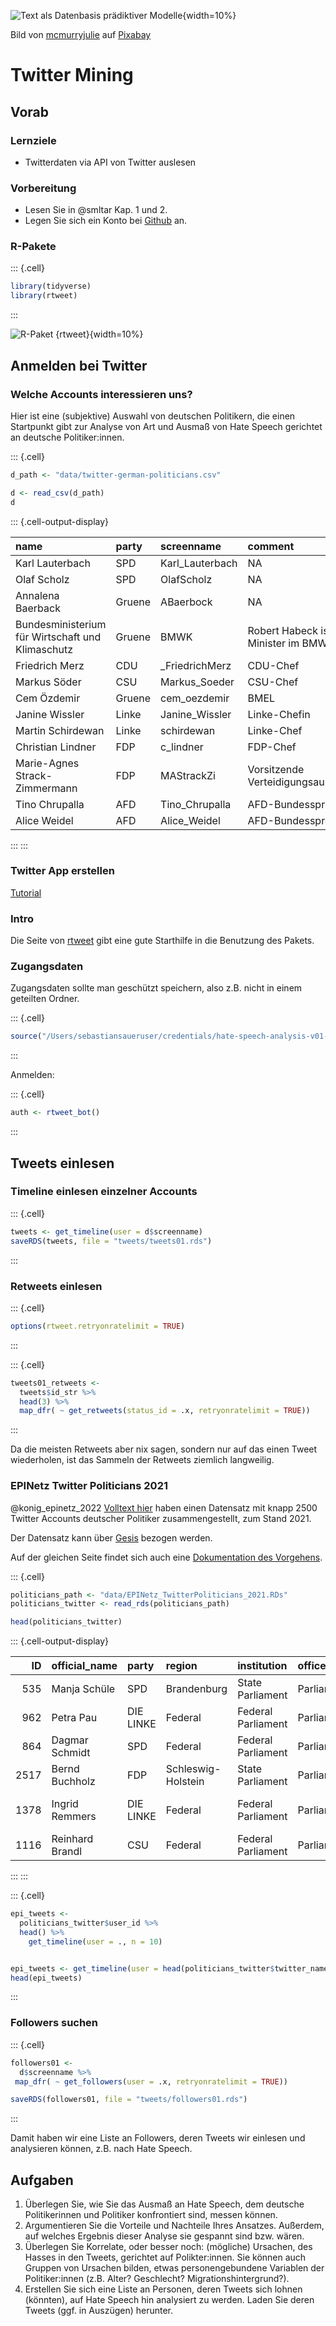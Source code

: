 


![Text als Datenbasis prädiktiver Modelle](img/text-mining-1476780_640.png){width=10%}

Bild von <a href="https://pixabay.com/de/users/mcmurryjulie-2375405/?utm_source=link-attribution&amp;utm_medium=referral&amp;utm_campaign=image&amp;utm_content=1476780">mcmurryjulie</a> auf <a href="https://pixabay.com/de//?utm_source=link-attribution&amp;utm_medium=referral&amp;utm_campaign=image&amp;utm_content=1476780">Pixabay</a>

# Twitter Mining



## Vorab


### Lernziele


- Twitterdaten via API von Twitter auslesen



### Vorbereitung

- Lesen Sie in @smltar Kap. 1 und 2.
- Legen Sie sich ein Konto bei [Github](https://github.com/) an.


### R-Pakete


::: {.cell}

```{.r .cell-code}
library(tidyverse)
library(rtweet)
```
:::


![R-Paket {rtweet}](https://docs.ropensci.org/rtweet/logo.png){width=10%}


## Anmelden bei Twitter


### Welche Accounts interessieren uns?


Hier ist eine (subjektive) Auswahl von deutschen Politikern,
die einen Startpunkt gibt zur Analyse von Art und Ausmaß von Hate Speech gerichtet an deutsche Politiker:innen.


::: {.cell}

```{.r .cell-code}
d_path <- "data/twitter-german-politicians.csv"

d <- read_csv(d_path)
d
```

::: {.cell-output-display}
<div class="kable-table">

|name                                             |party  |screenname      |comment                                |
|:------------------------------------------------|:------|:---------------|:--------------------------------------|
|Karl Lauterbach                                  |SPD    |Karl_Lauterbach |NA                                     |
|Olaf Scholz                                      |SPD    |OlafScholz      |NA                                     |
|Annalena Baerback                                |Gruene |ABaerbock       |NA                                     |
|Bundesministerium für Wirtschaft und Klimaschutz |Gruene |BMWK            |Robert Habeck ist der Minister im BMWK |
|Friedrich Merz                                   |CDU    |_FriedrichMerz  |CDU-Chef                               |
|Markus Söder                                     |CSU    |Markus_Soeder   |CSU-Chef                               |
|Cem Özdemir                                      |Gruene |cem_oezdemir    |BMEL                                   |
|Janine Wissler                                   |Linke  |Janine_Wissler  |Linke-Chefin                           |
|Martin Schirdewan                                |Linke  |schirdewan      |Linke-Chef                             |
|Christian Lindner                                |FDP    |c_lindner       |FDP-Chef                               |
|Marie-Agnes Strack-Zimmermann                    |FDP    |MAStrackZi      |Vorsitzende Verteidigungsausschuss     |
|Tino Chrupalla                                   |AFD    |Tino_Chrupalla  |AFD-Bundessprecher                     |
|Alice Weidel                                     |AFD    |Alice_Weidel    |AFD-Bundessprecherin                   |

</div>
:::
:::




### Twitter App erstellen

[Tutorial](https://cran.r-project.org/web/packages/rtweet/vignettes/auth.html)


### Intro

Die Seite von [rtweet](https://docs.ropensci.org/rtweet/) gibt eine gute Starthilfe in die Benutzung des Pakets.


### Zugangsdaten


Zugangsdaten sollte man geschützt speichern, also z.B. nicht in einem geteilten Ordner.



::: {.cell}

```{.r .cell-code}
source("/Users/sebastiansaueruser/credentials/hate-speech-analysis-v01-twitter.R")
```
:::



Anmelden:


::: {.cell}

```{.r .cell-code}
auth <- rtweet_bot()
```
:::




## Tweets einlesen


### Timeline einlesen einzelner Accounts



::: {.cell}

```{.r .cell-code}
tweets <- get_timeline(user = d$screenname)
saveRDS(tweets, file = "tweets/tweets01.rds")
```
:::




### Retweets einlesen



::: {.cell}

```{.r .cell-code}
options(rtweet.retryonratelimit = TRUE)
```
:::

::: {.cell}

```{.r .cell-code}
tweets01_retweets <- 
  tweets$id_str %>% 
  head(3) %>% 
  map_dfr( ~ get_retweets(status_id = .x, retryonratelimit = TRUE))
```
:::




Da die meisten Retweets aber nix sagen, sondern nur auf das einen Tweet wiederholen, ist das Sammeln der Retweets ziemlich langweilig.


### EPINetz Twitter Politicians 2021


@konig_epinetz_2022 [Volltext hier](https://link.springer.com/article/10.1007/s11615-022-00405-7) haben einen Datensatz mit knapp 2500 Twitter Accounts deutscher Politiker zusammengestellt, zum Stand 2021.


Der Datensatz kann über [Gesis](https://search.gesis.org/research_data/SDN-10.7802-2415?doi=10.7802/2415) bezogen werden.

Auf der gleichen Seite findet sich auch eine [Dokumentation des Vorgehens](https://access.gesis.org/sharing/2415/3675).



::: {.cell}

```{.r .cell-code}
politicians_path <- "data/EPINetz_TwitterPoliticians_2021.RDs"
politicians_twitter <- read_rds(politicians_path)

head(politicians_twitter)
```

::: {.cell-output-display}
<div class="kable-table">

|   ID|official_name   |party     |region             |institution        |office          |user_id            |twitter_name       |twitter_handle |from       |until | year_of_birth|abgeordnetenwatch_id |gender |wikidata_id |
|----:|:---------------|:---------|:------------------|:------------------|:---------------|:------------------|:------------------|:--------------|:----------|:-----|-------------:|:--------------------|:------|:-----------|
|  535|Manja Schüle    |SPD       |Brandenburg        |State Parliament   |Parliamentarian |827090742162100224 |Manja Schüle       |ManjaSchuele   |2019-09-25 |NA    |          1976|146790               |female |Q40974942   |
|  962|Petra Pau       |DIE LINKE |Federal            |Federal Parliament |Parliamentarian |1683845126         |Team PetraPau      |TeamPetraPau   |2017-10-24 |NA    |          1963|79091                |female |Q77195      |
|  864|Dagmar Schmidt  |SPD       |Federal            |Federal Parliament |Parliamentarian |1377117206         |Team #dieschmidt   |TeamDieSchmidt |2017-10-24 |NA    |          1973|79036                |female |Q15433815   |
| 2517|Bernd Buchholz  |FDP       |Schleswig-Holstein |State Parliament   |Parliamentarian |1073605033         |Bernd Buchholz     |BerndBuchholz  |2017-06-06 |NA    |          1961|121092               |male   |Q823715     |
| 1378|Ingrid Remmers  |DIE LINKE |Federal            |Federal Parliament |Parliamentarian |551802475          |Ingrid Remmers MdB |ingrid_remmers |2017-10-24 |NA    |          1965|120775               |female |Q1652660    |
| 1116|Reinhard Brandl |CSU       |Federal            |Federal Parliament |Parliamentarian |262730721          |Reinhard Brandl    |reinhardbrandl |2017-10-24 |NA    |          1977|79427                |male   |Q111160     |

</div>
:::
:::

::: {.cell}

```{.r .cell-code}
epi_tweets <- 
  politicians_twitter$user_id %>% 
  head() %>% 
    get_timeline(user = ., n = 10)


epi_tweets <- get_timeline(user = head(politicians_twitter$twitter_name), n = 10)
head(epi_tweets)
```
:::





### Followers suchen





::: {.cell}

```{.r .cell-code}
followers01 <-
  d$screenname %>% 
 map_dfr( ~ get_followers(user = .x, retryonratelimit = TRUE))

saveRDS(followers01, file = "tweets/followers01.rds")
```
:::



Damit haben wir eine Liste an Followers, deren Tweets wir einlesen und analysieren können,
z.B. nach Hate Speech.



## Aufgaben

1. Überlegen Sie, wie Sie das Ausmaß an Hate Speech, dem deutsche Politikerinnen und Politiker konfrontiert sind, messen können.
2. Argumentieren Sie die Vorteile und Nachteile Ihres Ansatzes. Außerdem, auf welches Ergebnis dieser Analyse sie gespannt sind bzw. wären.
3. Überlegen Sie Korrelate, oder besser noch: (mögliche) Ursachen, des Hasses in den Tweets, gerichtet auf Polikter:innen. Sie können auch Gruppen von Ursachen bilden, etwas personengebundene Variablen der Politiker:innen (z.B. Alter? Geschlecht? Migrationshintergrund?).
1. Erstellen Sie sich eine Liste an Personen, deren Tweets sich lohnen (könnten), auf Hate Speech hin analysiert zu werden. Laden Sie deren Tweets (ggf. in Auszügen) herunter.
